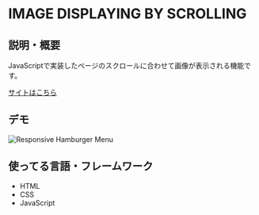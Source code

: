 # IMAGE DISPLAYING BY SCROLLING

## 説明・概要
JavaScriptで実装したページのスクロールに合わせて画像が表示される機能です。

[サイトはこちら](https://ashley-bbe.github.io/js-template-image-scroll-display/)

## デモ
![Responsive Hamburger Menu](https://user-images.githubusercontent.com/112611182/188341846-6397fc48-5992-4f54-9bdd-6273f014adae.gif)

## 使ってる言語・フレームワーク

* HTML
* CSS
* JavaScript
